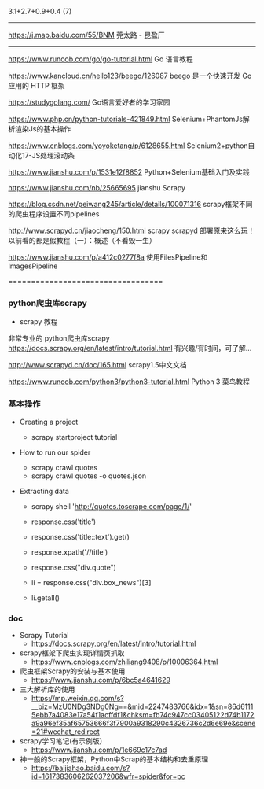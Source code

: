 


3.1+2.7+0.9+0.4
(7)


---------------------------

https://j.map.baidu.com/55/BNM
莞太路 - 昆盈厂

---------------------------

https://www.runoob.com/go/go-tutorial.html
Go 语言教程

https://www.kancloud.cn/hello123/beego/126087
beego 是一个快速开发 Go 应用的 HTTP 框架

https://studygolang.com/
Go语言爱好者的学习家园


https://www.php.cn/python-tutorials-421849.html
Selenium+PhantomJs解析渲染Js的基本操作


https://www.cnblogs.com/yoyoketang/p/6128655.html
Selenium2+python自动化17-JS处理滚动条


https://www.jianshu.com/p/1531e12f8852
Python+Selenium基础入门及实践


https://www.jianshu.com/nb/25665695
jianshu Scrapy

https://blog.csdn.net/peiwang245/article/details/100071316
scrapy框架不同的爬虫程序设置不同pipelines


http://www.scrapyd.cn/jiaocheng/150.html
scrapy scrapyd 部署原来这么玩！以前看的都是假教程（一）：概述（不看毁一生）


https://www.jianshu.com/p/a412c0277f8a
使用FilesPipeline和ImagesPipeline


==================================


### python爬虫库scrapy


* scrapy 教程

非常专业的 python爬虫库scrapy
https://docs.scrapy.org/en/latest/intro/tutorial.html
有兴趣/有时间，可了解...

http://www.scrapyd.cn/doc/165.html
scrapy1.5中文文档

https://www.runoob.com/python3/python3-tutorial.html
Python 3 菜鸟教程




### 基本操作

* Creating a project
  - scrapy startproject tutorial

* How to run our spider
  - scrapy crawl quotes
  - scrapy crawl quotes -o quotes.json

* Extracting data
  - scrapy shell 'http://quotes.toscrape.com/page/1/'
  - response.css('title')
  - response.css('title::text').get()
  - response.xpath('//title')
  - response.css("div.quote")

  - li = response.css("div.box_news")[3]
  - li.getall()


### doc

* Scrapy Tutorial
  - https://docs.scrapy.org/en/latest/intro/tutorial.html
* scrapy框架下爬虫实现详情页抓取
  - https://www.cnblogs.com/zhiliang9408/p/10006364.html
* 爬虫框架Scrapy的安装与基本使用
  - https://www.jianshu.com/p/6bc5a4641629
* 三大解析库的使用
  - https://mp.weixin.qq.com/s?__biz=MzU0NDg3NDg0Ng==&mid=2247483766&idx=1&sn=86d61115ebb7a4083e17a54f1acffdf1&chksm=fb74c947cc03405122d74b1172a9a96ef35af65753666f3f7900a9318290c4326736c2d6e69e&scene=21#wechat_redirect
* scrapy学习笔记(有示例版）
  - https://www.jianshu.com/p/1e669c17c7ad
* 神一般的Scrapy框架，Python中Scrap的基本结构和去重原理
  - https://baijiahao.baidu.com/s?id=1617383606262037206&wfr=spider&for=pc



